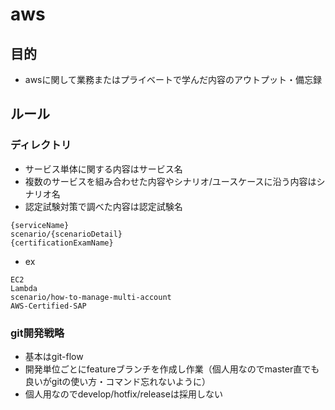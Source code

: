 # aws
## 目的
* awsに関して業務またはプライベートで学んだ内容のアウトプット・備忘録
## ルール
### ディレクトリ
* サービス単体に関する内容はサービス名
* 複数のサービスを組み合わせた内容やシナリオ/ユースケースに沿う内容はシナリオ名
* 認定試験対策で調べた内容は認定試験名
```
{serviceName}
scenario/{scenarioDetail}
{certificationExamName}
```
* ex
```
EC2
Lambda
scenario/how-to-manage-multi-account
AWS-Certified-SAP
```
### git開発戦略
* 基本はgit-flow
* 開発単位ごとにfeatureブランチを作成し作業（個人用なのでmaster直でも良いがgitの使い方・コマンド忘れないように）
* 個人用なのでdevelop/hotfix/releaseは採用しない
